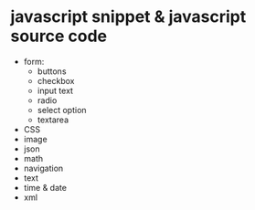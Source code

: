 javascript snippet & javascript source code
===============

* form: 
  * buttons
  * checkbox
  * input text
  * radio
  * select option
  * textarea
* CSS
* image
* json
* math
* navigation 
* text
* time & date
* xml

